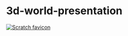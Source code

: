 # 3d-world-presentation

[![Scratch favicon](https://github.com/baronk2/scratch-elements/blob/main/img/favicon/scratch-favicon.ico)](https://scratch.mit.edu/)
